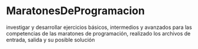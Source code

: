 # MaratonesDeProgramacion
investigar y desarrollar ejercicios básicos, intermedios y avanzados para las competencias de las maratones de programación, realizado los archivos de entrada, salida y su posible solución  
